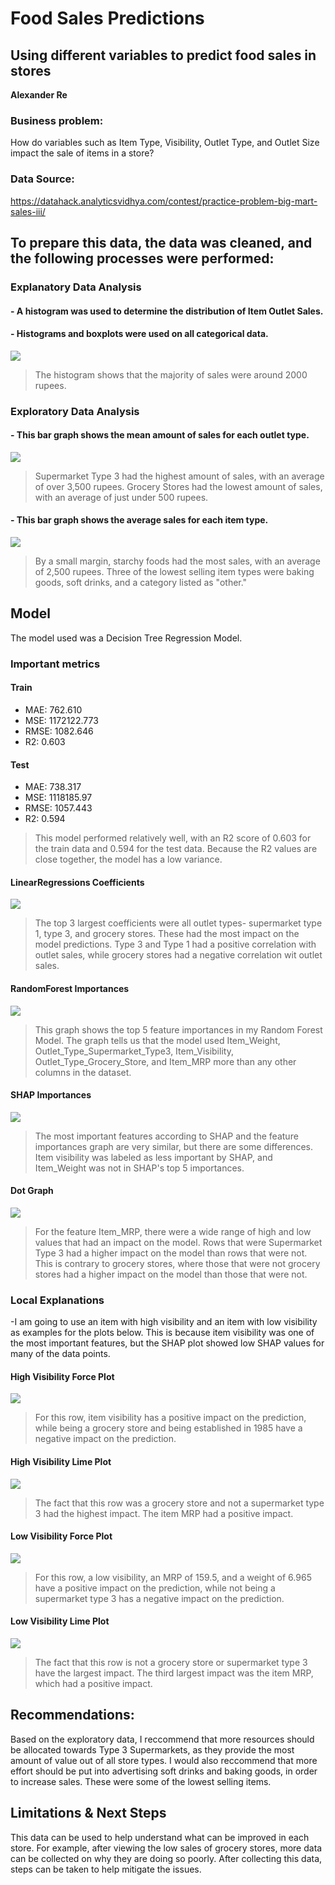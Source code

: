 # Food Sales Predictions
## Using different variables to predict food sales in stores

**Alexander Re** 

### Business problem:

How do variables such as Item Type, Visibility, Outlet Type, and Outlet Size impact the sale of items in a store?


### Data Source: 
https://datahack.analyticsvidhya.com/contest/practice-problem-big-mart-sales-iii/


## To prepare this data, the data was cleaned, and the following processes were performed:


### Explanatory Data Analysis
#### - A histogram was used to determine the distribution of Item Outlet Sales.
#### - Histograms and boxplots were used on all categorical data.
![](Screen%20Shot%202023-02-02%20at%2010.07.23%20PM.png)
> The histogram shows that the majority of sales were around 2000 rupees.


### Exploratory Data Analysis
#### - This bar graph shows the mean amount of sales for each outlet type.
![](Screen%20Shot%202023-02-02%20at%209.54.34%20PM.png)
> Supermarket Type 3 had the highest amount of sales, with an average of over 3,500 rupees.
> Grocery Stores had the lowest amount of sales, with an average of just under 500 rupees. 

#### - This bar graph shows the average sales for each item type. 
![](Screen%20Shot%202023-02-02%20at%209.54.21%20PM.png)
> By a small margin, starchy foods had the most sales, with an average of 2,500 rupees.
> Three of the lowest selling item types were baking goods, soft drinks, and a category listed as "other."

## Model

The model used was a Decision Tree Regression Model. 

### Important metrics
#### Train
- MAE: 762.610
- MSE: 1172122.773
- RMSE: 1082.646
- R2: 0.603
#### Test
- MAE: 738.317
- MSE: 1118185.97
- RMSE: 1057.443
- R2: 0.594

>This model performed relatively well, with an R2 score of 0.603 for the train data and 0.594 for the test data. Because the R2 values are close together, the model has a low variance. 

#### LinearRegressions Coefficients
![](lin_reg_coefficients.png)
>The top 3 largest coefficients were all outlet types- supermarket type 1, type 3, and grocery stores.
>These had the most impact on the model predictions. Type 3 and Type 1 had a positive correlation with outlet sales, while grocery stores had a negative correlation wit outlet sales.

#### RandomForest Importances
![](rf_importances.png)
>This graph shows the top 5 feature importances in my Random Forest Model.
>The graph tells us that the model used Item_Weight, Outlet_Type_Supermarket_Type3, Item_Visibility, Outlet_Type_Grocery_Store, and Item_MRP more than any other columns in the dataset. 


#### SHAP Importances
![](shap_importances.png)
>The most important features according to SHAP and the feature importances graph are very similar, but there are some differences. Item visibility was labeled as less important by SHAP, and Item_Weight was not in SHAP's top 5 importances.


#### Dot Graph
![](dot_importances.png)
 >For the feature Item_MRP, there were a wide range of high and low values that had an impact on the model. Rows that were Supermarket Type 3 had a higher impact on the model than rows that were not. This is contrary to grocery stores, where those that were not grocery stores had a higher impact on the model than those that were not.
 
 ### Local Explanations
 -I am going to use an item with high visibility and an item with low visibility as examples for the plots below. This is because item visibility was one of the most important features, but the SHAP plot showed low SHAP values for many of the data points.
 
 #### High Visibility Force Plot
![](high_visibility_force.png)
 >For this row, item visibility has a positive impact on the prediction, while being a grocery store and being established in 1985 have a negative impact on the prediction.
 
 #### High Visibility Lime Plot
![](high_visibility_lime.png)
 >The fact that this row was a grocery store and not a supermarket type 3 had the highest impact. The item MRP had a positive impact.
 
 
 #### Low Visibility Force Plot
![](low_visibility_force.png)
 >For this row, a low visibility, an MRP of 159.5, and a weight of 6.965 have a positive impact on the prediction, while not being a supermarket type 3 has a negative impact on the prediction.
 
 
 #### Low Visibility Lime Plot
![](low_visibility_lime.png)
 >The fact that this row is not a grocery store or supermarket type 3 have the largest impact. The third largest impact was the item MRP, which had a positive impact.

## Recommendations:

Based on the exploratory data, I reccommend that more resources should be allocated towards Type 3 Supermarkets, as they provide the most amount of value out of all store types. I would also reccommend that more effort should be put into advertising soft drinks and baking goods, in order to increase sales. These were some of the lowest selling items. 

## Limitations & Next Steps

This data can be used to help understand what can be improved in each store. For example, after viewing the low sales of grocery stores, more data can be collected on why they are doing so poorly. After collecting this data, steps can be taken to help mitigate the issues. 

